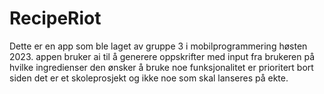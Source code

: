 # RecipeRiot
Dette er en app som ble laget av gruppe 3 i mobilprogrammering høsten 2023.
appen bruker ai til å generere oppskrifter med input fra brukeren på hvilke ingredienser den ønsker å bruke
noe funksjonalitet er prioritert bort siden det er et skoleprosjekt og ikke noe som skal lanseres på ekte.
